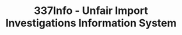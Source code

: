 ---
bigquery: https://console.cloud.google.com/bigquery?p=patents-public-data&d=usitc_investigations&page=dataset&project=sheets-management-319211
citation: US International Trade Commission 337Info Unfair Import Investigations Information
  System
contributors: US International Trade Comission
cost: None
description: US International Trade Commission 337Info Unfair Import Investigations
  Information System contains data on investigations done under Section 337. Section
  337 declares the infringement of certain statutory intellectual property rights
  and other forms of unfair competition in import trade to be unlawful practices.
  Most Section 337 investigations involve allegations of patent or registered trademark
  infringement.
documentation: FAQ and tutorial available on the site
last_edit: 04/12/2022, 19:49:35
location: https://pubapps2.usitc.gov/337external/
maintained_by: US International Trade Comission
schema_fields:
- aljAssigned
- finalIdOnViolationIssue
- dateCreated
- finalDetNoViolation
- finalIdOnViolationDue
- teoReliefGranted
- teoProceedingInvolved
- endDateMarkmanHearing
- dateComplaintFiled
- currentActiveALJ
- gcAttorney
- currentStatus
- investigationNo
- respondent
- actualEndDateEvidHear
- startDateMarkmanHearing
- teoIdIssueDate
- internalRemand
- markmanHearing
- lastUpdated
- patentNumbers
- cafcAppeals
- issueDateOtherNonFinal
- patentNumber
- invUnfairAct
- trademarkNumbers
- actualStartDateEvidHear
- ouiiParticipation
- teoIdDueDate
- complainant
- targetDate
- title
- docketNo
- id
- ouiiAttorney
- investigationTermDate
- dateOfPublicationFrNotice
- finalDetViolation
- investigationType
- scheduledEndDateEvidHear
- publication_number
- htsNumbers
- copyrightNumbers
- scheduledStartDateEvidHear
shortname: unfair_import_investigations
tags:
- import
- legal
- trade
timeframe: 2008-2021 (prior to 2008 downloadable as a JSON file)
title: 337Info - Unfair Import Investigations Information System
uuid: 2721f5ec-e599-4890-9265-9706719fc71e
---